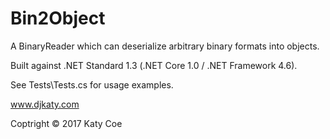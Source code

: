 # Bin2Object
A BinaryReader which can deserialize arbitrary binary formats into objects.

Built against .NET Standard 1.3 (.NET Core 1.0 / .NET Framework 4.6).

See Tests\Tests.cs for usage examples.

www.djkaty.com

Coptright &copy; 2017 Katy Coe
